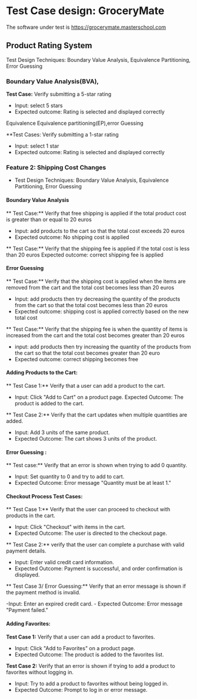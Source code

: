 # Test Case design: GroceryMate
The software under test is https://grocerymate.masterschool.com

## Product Rating System
Test Design Techniques: Boundary Value Analysis, Equivalence Partitioning, Error Guessing 

### Boundary Value Analysis(BVA),

**Test Case:** Verify submitting a 5-star rating 

- Input: select 5 stars
- Expected outcome: Rating is selected and displayed correctly

Equivalence Equivalence partitioning(EP),error Guessing

**Test Cases: Verify submitting a 1-star rating

- Input: select 1 star
- Expected outcome: Rating is selected and displayed correctly

### Feature 2: Shipping Cost Changes

- Test Design Techniques: Boundary Value Analysis, Equivalence Partitioning, Error Guessing

#### Boundary Value Analysis

** Test Case:** Verify that free shipping is applied if the total product cost is greater than or equal to 20 euros
- Input: add products to the cart so that the total cost exceeds 20 euros
- Expected outcome: No shipping cost is applied

** Test Case:** Verify that the shipping fee is applied if the total cost is less than 20 euros 
Expected outcome: correct shipping fee is applied

#### Error Guessing

** Test Case:** Verify that the shipping cost is applied when the items are removed from the cart and the total cost becomes less than 20 euros
- Input: add products then try decreasing the quantity of the products from the cart so that the total cost becomes less than 20 euros 
- Expected outcome: shipping cost is applied correctly based on the new total cost

** Test Case:** Verify that the shipping fee is when the quantity of items is increased from the cart and the total cost becomes greater than 20 euros
- input: add products then try increasing the quantity of the products from the cart so that the total cost becomes greater than 20 euro  
- Expected outcome: correct shipping becomes free

#### Adding Products to the Cart:
** Test Case 1:** 
Verify that a user can add a product to the cart.

- Input: Click "Add to Cart" on a product page. Expected Outcome: The product is added to the cart. 

** Test Case 2:** 
Verify that the cart updates when multiple quantities are added.

- Input: Add 3 units of the same product. 
- Expected Outcome: The cart shows 3 units of the product. 

#### Error Guessing :

** Test case:**
 Verify that an error is shown when trying to add 0 quantity.

- Input: Set quantity to 0 and try to add to cart. 
- Expected Outcome: Error message "Quantity must be at least 1."

#### Checkout Process Test Cases:

** Test Case 1:** Verify that the user can proceed to checkout with products in the cart.

- Input: Click "Checkout" with items in the cart.
-  Expected Outcome: The user is directed to the checkout page.

** Test Case 2:**
 verify that the user can complete a purchase with valid payment details.

- Input: Enter valid credit card information. 
- Expected Outcome: Payment is successful, and order confirmation is displayed.

** Test Case 3/ Error Guessing:** 
 Verify that an error message is shown if the payment method is invalid.

-Input: Enter an expired credit card. -
Expected Outcome: Error message "Payment failed."

#### Adding Favorites:

**Test Case 1:**
 Verify that a user can add a product to favorites.

- Input: Click "Add to Favorites" on a product page.  
- Expected Outcome: The product is added to the favorites list. 

**Test Case 2:** 
Verify that an error is shown if trying to add a product to favorites without logging in.

- Input: Try to add a product to favorites without being logged in. 
- Expected Outcome: Prompt to log in or error message.
